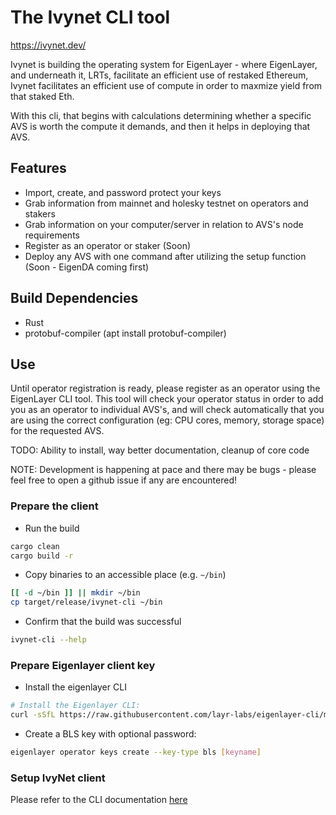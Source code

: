 # The Ivynet CLI tool

<https://ivynet.dev/>

Ivynet is building the operating system for EigenLayer - where EigenLayer, and underneath it, LRTs, facilitate an efficient use of restaked Ethereum, Ivynet facilitates an efficient use of compute in order to maxmize yield from that staked Eth.

With this cli, that begins with calculations determining whether a specific AVS is worth the compute it demands, and then it helps in deploying that AVS.

## Features

- Import, create, and password protect your keys
- Grab information from mainnet and holesky testnet on operators and stakers
- Grab information on your computer/server in relation to AVS's node requirements
- Register as an operator or staker (Soon)
- Deploy any AVS with one command after utilizing the setup function (Soon - EigenDA coming first)

## Build Dependencies

- Rust
- protobuf-compiler (apt install protobuf-compiler)

## Use

Until operator registration is ready, please register as an operator using the EigenLayer CLI tool. This tool will check your operator status in order to add you as an operator to individual AVS's, and will check automatically that you are using the correct configuration (eg: CPU cores, memory, storage space) for the requested AVS.

TODO: Ability to install, way better documentation, cleanup of core code

NOTE: Development is happening at pace and there may be bugs - please feel free to open a github issue if any are encountered!

### Prepare the client

- Run the build

```sh
cargo clean
cargo build -r
```

- Copy binaries to an accessible place (e.g. `~/bin`)

```sh
[[ -d ~/bin ]] || mkdir ~/bin
cp target/release/ivynet-cli ~/bin
```

- Confirm that the build was successful

```sh
ivynet-cli --help
```

### Prepare Eigenlayer client key

- Install the eigenlayer CLI

```sh
# Install the Eigenlayer CLI:
curl -sSfL https://raw.githubusercontent.com/layr-labs/eigenlayer-cli/master/scripts/install.sh | sh -s
```

- Create a BLS key with optional password:

```sh
eigenlayer operator keys create --key-type bls [keyname]
```

### Setup IvyNet client

Please refer to the CLI documentation [here](./cli/README.md)
